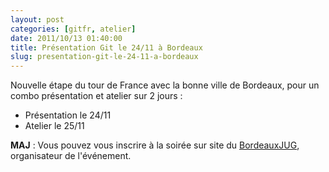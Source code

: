```yaml
---
layout: post
categories: [gitfr, atelier]
date: 2011/10/13 01:40:00
title: Présentation Git le 24/11 à Bordeaux
slug: presentation-git-le-24-11-a-bordeaux
---
```


Nouvelle étape du tour de France avec la bonne ville de Bordeaux, pour un
combo présentation et atelier sur 2 jours :

* Présentation le 24/11
* Atelier le 25/11

**MAJ** : Vous pouvez vous inscrire à la soirée sur site du
[BordeauxJUG](http://bordeauxjug.org/20111124_SoireeGit), organisateur
de l'événement.
